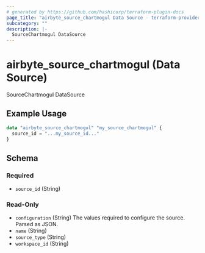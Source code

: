 ```yaml
---
# generated by https://github.com/hashicorp/terraform-plugin-docs
page_title: "airbyte_source_chartmogul Data Source - terraform-provider-airbyte"
subcategory: ""
description: |-
  SourceChartmogul DataSource
---
```


# airbyte_source_chartmogul (Data Source)

SourceChartmogul DataSource

## Example Usage

```terraform
data "airbyte_source_chartmogul" "my_source_chartmogul" {
  source_id = "...my_source_id..."
}
```

<!-- schema generated by tfplugindocs -->
## Schema

### Required

- `source_id` (String)

### Read-Only

- `configuration` (String) The values required to configure the source. Parsed as JSON.
- `name` (String)
- `source_type` (String)
- `workspace_id` (String)


